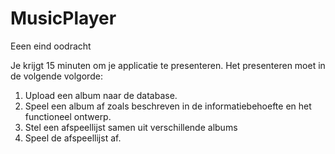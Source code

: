# MusicPlayer
Eeen eind oodracht

Je krijgt 15 minuten om je applicatie te presenteren. Het presenteren moet in de volgende volgorde:
1. Upload een album naar de database.
2. Speel een album af zoals beschreven in de informatiebehoefte en het functioneel ontwerp.
3. Stel een afspeellijst samen uit verschillende albums
4. Speel de afspeellijst af.

